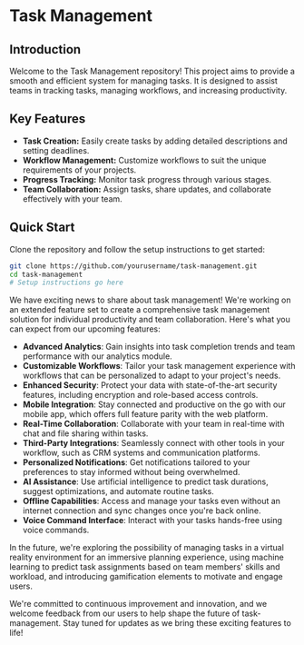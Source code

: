 # Task Management

## Introduction
Welcome to the Task Management repository! This project aims to provide a smooth and efficient system for managing tasks. It is designed to assist teams in tracking tasks, managing workflows, and increasing productivity.

## Key Features
- **Task Creation:** Easily create tasks by adding detailed descriptions and setting deadlines.
- **Workflow Management:** Customize workflows to suit the unique requirements of your projects.
- **Progress Tracking:** Monitor task progress through various stages.
- **Team Collaboration:** Assign tasks, share updates, and collaborate effectively with your team.
## Quick Start
Clone the repository and follow the setup instructions to get started:
```bash
git clone https://github.com/yourusername/task-management.git
cd task-management
# Setup instructions go here
```


We have exciting news to share about task management! We're working on an extended feature set to create a comprehensive task management solution for individual productivity and team collaboration. Here's what you can expect from our upcoming features:

- **Advanced Analytics**: Gain insights into task completion trends and team performance with our analytics module.
- **Customizable Workflows**: Tailor your task management experience with workflows that can be personalized to adapt to your project's needs.
- **Enhanced Security**: Protect your data with state-of-the-art security features, including encryption and role-based access controls.
- **Mobile Integration**: Stay connected and productive on the go with our mobile app, which offers full feature parity with the web platform.
- **Real-Time Collaboration**: Collaborate with your team in real-time with chat and file sharing within tasks.
- **Third-Party Integrations**: Seamlessly connect with other tools in your workflow, such as CRM systems and communication platforms.
- **Personalized Notifications**: Get notifications tailored to your preferences to stay informed without being overwhelmed.
- **AI Assistance**: Use artificial intelligence to predict task durations, suggest optimizations, and automate routine tasks.
- **Offline Capabilities**: Access and manage your tasks even without an internet connection and sync changes once you're back online.
- **Voice Command Interface**: Interact with your tasks hands-free using voice commands.

In the future, we're exploring the possibility of managing tasks in a virtual reality environment for an immersive planning experience, using machine learning to predict task assignments based on team members' skills and workload, and introducing gamification elements to motivate and engage users.

We're committed to continuous improvement and innovation, and we welcome feedback from our users to help shape the future of task-management. Stay tuned for updates as we bring these exciting features to life!
